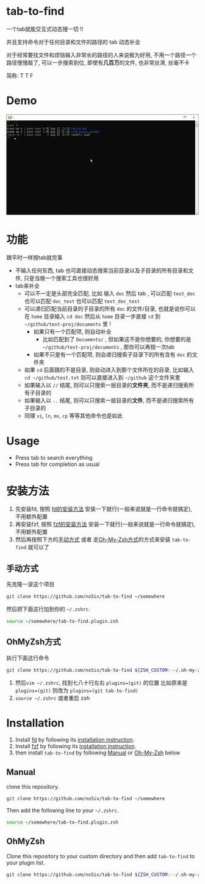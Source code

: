 
# tab-to-find

一个tab就能交互式动态搜一切 !!

并且支持命令对于任何目录和文件的路径的 tab 动态补全 

对于经常要找文件和烦恼输入非常长的路径的人来说极为好用, 不用一个路径一个路径慢慢敲了, 可以一步搜索到位, 即使有**几百万**的文件, 也非常丝滑, 丝毫不卡

简称: T T F


# Demo

![demo](tab-to-find-demo.gif)


# 功能

跟平时一样按tab就完事

- 不输入任何东西, tab 也可直接动态搜索当前目录以及子目录的所有目录和文件, 只是当做一个搜索工具也很好用
- tab来补全
    - 可以不一定是头部完全匹配, 比如 输入 `doc` 然后 tab , 可以匹配 `test_doc` 也可以匹配 `doc_test` 也可以匹配 `test_doc_test`
    - 可以递归匹配当前目录的子目录的所有 `doc` 的文件/目录, 也就是说你可以在 `home` 目录输入 `cd doc` 然后从 `home` 目录一步直接 `cd` 到 `~/github/test-proj/documents` 里 !
       - 如果只有一个匹配项, 则自动补全
          - 比如匹配到了 `Documents/` , 但如果这不是你想要的, 你想要的是 `~/github/test-proj/documents` , 那你可以再按一次tab
       - 如果不只是有一个匹配项, 则会递归搜索子目录下的所有含有 `doc` 的文件夹
    - 如果 `cd` 后面跟的不是目录, 则自动进入到那个文件所在的目录, 比如输入 `cd ~/github/test.txt` 则可以直接进入到 `~/github` 这个文件夹里
    - 如果输入以 `//` 结尾, 则可以只搜索一层目录的**文件夹**, 而不是递归搜索所有子目录的
    - 如果输入以 `..` 结尾, 则可以只搜索一层目录的**文件**, 而不是递归搜索所有子目录的
    - 同理 `vi`, `ln`, `mv`, `cp` 等等其他命令也是如此


# Usage

- Press tab to search everything
- Press tab for completion as usual


# 安装方法

1. 先安装fd, 按照 [fd的安装方法](https://github.com/sharkdp/fd#installation) 安装一下就行(一般来说就是一行命令就搞定), 不用额外配置
2. 再安装fzf, 按照 [fzf的安装方法](https://github.com/junegunn/fzf#installation) 安装一下就行(一般来说就是一行命令就搞定), 不用额外配置
3. 然后再按照下方的[手动方式](#手动方式) 或者 走[Oh-My-Zsh方式](#OhMyZsh方式)的方式来安装 `tab-to-find` 就可以了


## 手动方式

先克隆一波这个项目

```zsh
git clone https://github.com/no5ix/tab-to-find ~/somewhere
```

然后把下面这行加到你的 `~/.zshrc`.

```zsh
source ~/somewhere/tab-to-find.plugin.zsh
```

## OhMyZsh方式

执行下面这行命令

```zsh
git clone https://github.com/no5ix/tab-to-find ${ZSH_CUSTOM:-~/.oh-my-zsh/custom}/plugins/tab-to-find
```

1. 然后`vim ~/.zshrc`, 找到七八十行左右 `plugins=(git)` 的位置 比如原来是 `plugins=(git)` 则改为 `plugins=(git tab-to-find)`
2. `source ~/.zshrc` 或者重启 zsh


# Installation

1. Install [fd](https://github.com/sharkdp/fd) by following its [installation instruction](https://github.com/sharkdp/fd#installation).
2. Install [fzf](https://github.com/junegunn/fzf) by following its [installation instruction](https://github.com/junegunn/fzf#installation).
3. then install `tab-to-find` by following [Manual](#Manual) or [Oh-My-Zsh](#OhMyZsh) below


## Manual

clone this repository.

```zsh
git clone https://github.com/no5ix/tab-to-find ~/somewhere
```

Then add the following line to your `~/.zshrc`.

```zsh
source ~/somewhere/tab-to-find.plugin.zsh
```


## OhMyZsh

Clone this repository to your custom directory and then add `tab-to-find` to your plugin list.

```zsh
git clone https://github.com/no5ix/tab-to-find ${ZSH_CUSTOM:-~/.oh-my-zsh/custom}/plugins/tab-to-find
```


